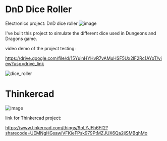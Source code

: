 # DnD Dice Roller
Electronics project: DnD dice roller
![image](https://github.com/a-faria/Dice_Roller/assets/122120022/51a5515f-fc0c-4fd5-bce1-ee7cd1b82d8e)

I've built this project to simulate the different dice used in Dungeons and Dragons game.



video demo of the project testing:

https://drive.google.com/file/d/15YuinHYHvR7vAMuHSF5Ux2lF2Rc1AYoT/view?usp=drive_link

![dice_roller](https://github.com/a-faria/Dice_Roller/assets/122120022/5c313f1e-2927-4b74-8f50-e9834d3818f2)

# Thinkercad 
![image](https://github.com/a-faria/Dice_Roller/assets/122120022/f8e87efa-a9f5-410c-bba2-409c28692764)

link for Thinkercad project: 

https://www.tinkercad.com/things/9oLYJFh6Ff2?sharecode=UEMNgHGsawiVFKieFPsk979PtMZJUX6Qa2jiSMBqhMo
